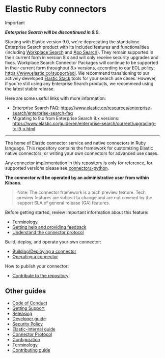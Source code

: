 # Elastic Ruby connectors

> [!IMPORTANT]
> _**Enterprise Search will be discontinued in 9.0.**_
>
> Starting with Elastic version 9.0, we're deprecating the standalone Enterprise Search product with its included features and functionalities (including [Workplace Search](https://www.elastic.co/guide/en/workplace-search/8.x/index.html) and [App Search](https://www.elastic.co/guide/en/app-search/8.x/index.html)). They remain supported in their current form in version 8.x and will only receive security upgrades and fixes. Workplace Search Connector Packages will continue to be supported in their current form throughout 8.x versions, according to our EOL policy: https://www.elastic.co/support/eol.
> We recommend transitioning to our actively developed [Elastic Stack](https://www.elastic.co/elastic-stack) tools for your search use cases. However, if you're still using any Enterprise Search products, we recommend using the latest stable release.
>
> Here are some useful links with more information:
> * Enterprise Search FAQ: https://www.elastic.co/resources/enterprise-search/enterprise-search-faq
> * Migrating to 9.x from Enterprise Search 8.x versions: https://www.elastic.co/guide/en/enterprise-search/current/upgrading-to-9-x.html
___

The home of Elastic connector service and native connectors in Ruby language. This repository contains the framework for customizing Elastic native connectors, or writing your own connectors for advanced use cases.

Any connector implementation in this repository is only for reference, for supported versions please see [connectors-python](https://github.com/elastic/connectors-python).

**The connector will be operated by an administrative user from within Kibana.**

> Note: The connector framework is a tech preview feature. Tech preview features are subject to change and are not covered by the support SLA of general release (GA) features.

Before getting started, review important information about this feature:

- [Terminology](docs/TERMINOLOGY.md)
- [Getting help and providing feedback](docs/SUPPORT.md)
- [Understand the connector protocol](https://github.com/elastic/connectors-python/blob/main/docs/CONNECTOR_PROTOCOL.md)

Build, deploy, and operate your own connector:

- [Building/Deploying a connector](docs/DEVELOPING.md)
- [Operating a connector](https://www.elastic.co/guide/en/enterprise-search/current/connectors.html)

How to publish your connector:

- [Contribute to the repository](docs/CONTRIBUTING.md)

## Other guides

- [Code of Conduct](https://www.elastic.co/community/codeofconduct)
- [Getting Support](docs/SUPPORT.md)
- [Releasing](docs/RELEASING.md)
- [Developer guide](docs/DEVELOPING.md)
- [Security Policy](docs/SECURITY.md)
- [Elastic-internal guide](docs/INTERNAL.md)
- [Connector Protocol](https://github.com/elastic/connectors-python/blob/main/docs/CONNECTOR_PROTOCOL.md)
- [Configuration](docs/CONFIG.md)
- [Terminology](docs/TERMINOLOGY.md)
- [Contributing guide](docs/CONTRIBUTING.md)
